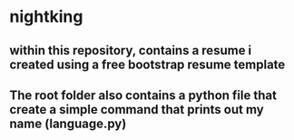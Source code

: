 # nightking

## within this repository, contains a resume i created using a free bootstrap resume template

## The root folder also contains a python file that create a simple command that prints out my name (language.py)
